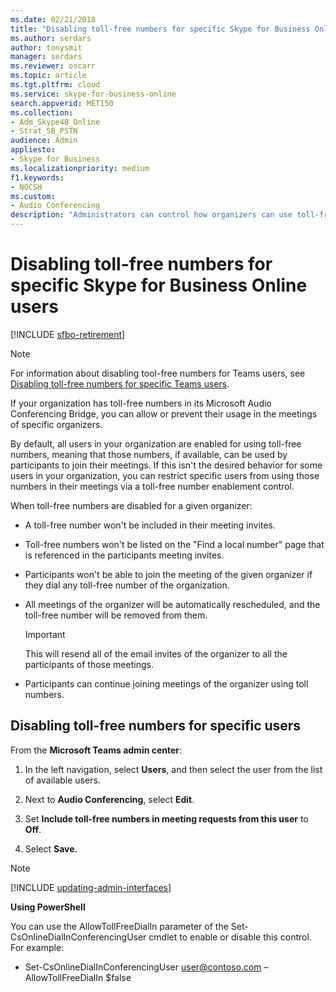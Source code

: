 ```yaml
---
ms.date: 02/21/2018
title: "Disabling toll-free numbers for specific Skype for Business Online users"
ms.author: serdars
author: tonysmit
manager: serdars
ms.reviewer: oscarr
ms.topic: article
ms.tgt.pltfrm: cloud
ms.service: skype-for-business-online
search.appverid: MET150
ms.collection: 
- Adm_Skype4B_Online
- Strat_SB_PSTN
audience: Admin
appliesto:
- Skype for Business 
ms.localizationpriority: medium
f1.keywords:
- NOCSH
ms.custom:
- Audio Conferencing
description: "Administrators can control how organizers can use toll-free numbers for their meetings." 
---
```


# Disabling toll-free numbers for specific Skype for Business Online users

[!INCLUDE [sfbo-retirement](../../Hub/includes/sfbo-retirement.md)]
 
> [!Note]
> For information about disabling tool-free numbers for Teams users, see  [Disabling toll-free numbers for specific Teams users](/MicrosoftTeams/disabling-toll-free-numbers-for-specific-teams-users).

If your organization has toll-free numbers in its Microsoft Audio Conferencing Bridge, you can allow or prevent their usage in the meetings of specific organizers.  

By default, all users in your organization are enabled for using toll-free numbers, meaning that those numbers, if available, can be used by participants to join their meetings. If this isn't the desired behavior for some users in your organization, you can restrict specific users from using those numbers in their meetings via a toll-free number enablement control.

When toll-free numbers are disabled for a given organizer:

 - A toll-free number won't be included in their meeting invites.
 - Toll-free numbers won't be listed on the "Find a local number" page that is referenced in the participants meeting invites.
 - Participants won't be able to join the meeting of the given organizer if they dial any toll-free number of the organization.
 - All meetings of the organizer will be automatically rescheduled, and the toll-free number will be removed from them.  

    > [!IMPORTANT]
    > This will resend all of the email invites of the organizer to all the participants of those meetings. 

 - Participants can continue joining meetings of the organizer using toll numbers. 

## Disabling toll-free numbers for specific users 

From the **Microsoft Teams admin center**:

1. In the left navigation, select **Users**, and then select the user from the list of available users.

2. Next to **Audio Conferencing**, select **Edit**.

3. Set **Include toll-free numbers in meeting requests from this user** to **Off**. 

4. Select **Save.**
 
> [!Note]
> [!INCLUDE [updating-admin-interfaces](../includes/updating-admin-interfaces.md)]
 
**Using PowerShell**  

You can use the AllowTollFreeDialIn parameter of the Set-CsOnlineDialInConferencingUser cmdlet to enable or disable this control. For example: 

- Set-CsOnlineDialInConferencingUser user@contoso.com – AllowTollFreeDialIn $false

